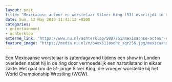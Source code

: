 ```yaml
---
layout: post
title: "Mexicaanse acteur en worstelaar Silver King (51) overlijdt in de ring"
date: Sun, 12 May 2019 11:43:12 +0200
categories: 
- entertainment 
- achterklap 
externe_link: "https://www.nu.nl/achterklap/5887761/mexicaanse-acteur-en-worstelaar-silver-king-51-overlijdt-in-de-ring.html"
feature_image: "https://media.nu.nl/m/b4ox611asohz_sqr256.jpg/mexicaanse-acteur-en-worstelaar-silver-king-51-overlijdt-in-de-ring.jpg"
---
```


Een Mexicaanse worstelaar is zaterdagavond tijdens een show in Londen overleden nadat hij in de ring door vermoedelijk een hartstilstand in elkaar zakte. Het gaat om de 51-jarige Silver King, die vroeger worstelde bij het World Championship Wrestling (WCW).
